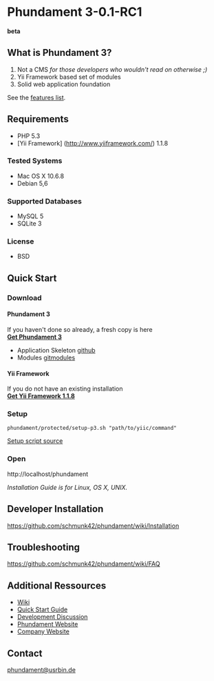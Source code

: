 Phundament 3-0.1-RC1
====================
**beta**

What is Phundament 3?
---------------------
 1.  Not a CMS *for those developers who wouldn't read on otherwise ;)*
 2.  Yii Framework based set of modules
 3.  Solid web application foundation

See the [features list](https://github.com/schmunk42/phundament/wiki/Features).

Requirements
------------
 *  PHP 5.3
 *  [Yii Framework] (http://www.yiiframework.com/) 1.1.8

### Tested Systems
 *  Mac OS X 10.6.8
 *  Debian 5,6

### Supported Databases
 *  MySQL 5
 *  SQLite 3

### License
 *  BSD


Quick Start
-----------

### Download
#### Phundament 3
If you haven't done so already, a fresh copy is here  
**[Get Phundament 3](https://github.com/schmunk42/phundament/downloads)**
  
  * Application Skeleton [github](https://github.com/schmunk42/phundament)
  * Modules [gitmodules](https://github.com/schmunk42/phundament/blob/master/.gitmodules)

#### Yii Framework
If you do not have an existing installation  
**[Get Yii Framework 1.1.8](http://yii.googlecode.com/files/yii-1.1.8.r3324.tar.gz)**


### Setup
```
phundament/protected/setup-p3.sh "path/to/yiic/command"
```
[Setup script source](https://github.com/schmunk42/phundament/blob/master/protected/setup-p3.sh)


### Open
http://localhost/phundament


*Installation Guide is for Linux, OS X, UNIX.*


Developer Installation
----------------------
https://github.com/schmunk42/phundament/wiki/Installation


Troubleshooting
---------------
https://github.com/schmunk42/phundament/wiki/FAQ


Additional Ressources
---------------------
 *  [Wiki](https://github.com/schmunk42/phundament/wiki/)
 *  [Quick Start Guide](https://github.com/schmunk42/phundament/wiki/Quick-Start)
 *  [Development Discussion](http://www.yiiframework.com/forum/index.php?/topic/17591-planning-yii-cms-a-different-approach/)
 *  [Phundament Website](http://phundament.com)
 *  [Company Website](http://herzogkommunikation.de)


Contact
-------
phundament@usrbin.de

